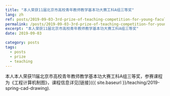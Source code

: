 ```yaml
---
title: "本人荣获11届北京市高校青年教师教学基本功大赛工科A组三等奖"
lang: zh
ref: posts/2019-09-03-3rd-prize-of-teaching-competition-for-young-faculties-in-beijing
permalink: /posts/2019-09-03-3rd-prize-of-teaching-competition-for-young-faculties-in-beijing
excerpt: "本人荣获11届北京市高校青年教师教学基本功大赛工科A组三等奖"
date: 2019-09-03

category: posts
tags:
  - posts
  - prize
  - teaching
---
```


本人本人荣获11届北京市高校青年教师教学基本功大赛工科A组三等奖，参赛课程为《工程计算机制图》，课程信息详见[链接]({{ site.baseurl }}/teaching/2019-spring-cad-drawing).